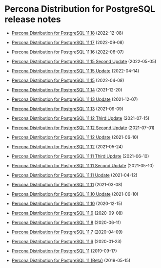 # Percona Distribution for PostgreSQL release notes 

* [Percona Distribution for PostgreSQL 11.18](release-notes-v11.18.md) (2022-12-08)

* [Percona Distribution for PostgreSQL 11.17](release-notes-v11.17.md) (2022-09-08)

* [Percona Distribution for PostgreSQL 11.16](release-notes-v11.16.md) (2022-06-07)

* [Percona Distribution for PostgreSQL 11.15 Second Update](release-notes-v11.15.upd2.md) (2022-05-05)

* [Percona Distribution for PostgreSQL 11.15 Update](release-notes-v11.15.upd.md) (2022-04-14)

* [Percona Distribution for PostgreSQL 11.15](release-notes-v11.15.md) (2022-04-08)

* [Percona Distribution for PostgreSQL 11.14](release-notes-v11.14.md) (2021-12-20)

* [Percona Distribution for PostgreSQL 11.13 Update](release-notes-v11.13.upd.md) (2021-12-07)

* [Percona Distribution for PostgreSQL 11.13](release-notes-v11.13.md) (2021-09-09)

* [Percona Distribution for PostgreSQL 11.12 Third Update](release-notes-v11.12.upd3.md)   (2021-07-15)

* [Percona Distribution for PostgreSQL 11.12 Second Update](release-notes-v11.12.upd2.md) (2021-07-01)

* [Percona Distribution for PostgreSQL 11.12 Update](release-notes-v11.12.upd.md) (2021-06-10)

* [Percona Distribution for PostgreSQL 11.12](release-notes-v11.12.md) (2021-05-24)

* [Percona Distribution for PostgreSQL 11.11 Third Update](release-notes-v11.11.upd3.md) (2021-06-10)


* [Percona Distribution for PostgreSQL 11.11 Second Update](release-notes-v11.11.upd2.md) (2021-05-10)


* [Percona Distribution for PostgreSQL 11.11 Update](release-notes-v11.11.upd.md) (2021-04-12)

* [Percona Distribution for PostgreSQL 11.11](release-notes-v11.11.md) (2021-03-08)


* [Percona Distribution for PostgreSQL 11.10 Update](release-notes-v11.10.upd.md) (2021-06-10)

* [Percona Distribution for PostgreSQL 11.10](release-notes-v11.10.md) (2020-12-15)


* [Percona Distribution for PostgreSQL 11.9](release-notes-v11.9.md) (2020-09-08)


* [Percona Distribution for PostgreSQL 11.8](release-notes-v11.8.md) (2020-06-11)


* [Percona Distribution for PostgreSQL 11.7](release-notes-v11.7.md) (2020-04-09)


* [Percona Distribution for PostgreSQL 11.6](release-notes-v11.6.md) (2020-01-23)


* [Percona Distribution for PostgreSQL 11](release-notes-v11.md) (2019-09-17)


* [Percona Distribution for PostgreSQL 11 (Beta)](release-notes-v11-beta.md) (2019-05-15)